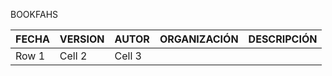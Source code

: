 BOOKFAHS


| FECHA    | VERSION  | AUTOR    | ORGANIZACIÓN | DESCRIPCIÓN |
|----------|----------|----------|--------------|-------------|
| Row 1    | Cell 2   | Cell 3   |              |             |


